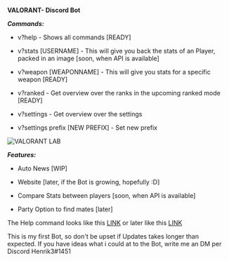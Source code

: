 **VALORANT- Discord Bot**

***Commands:***

- v?help - Shows all commands [READY]

- v?stats [USERNAME] - This will give you back the stats of an Player, packed in an image [soon, when API is available]

- v?weapon [WEAPONNAME] - This will give you stats for a specific weapon [READY]

- v?ranked - Get overview over the ranks in the upcoming ranked mode [READY]

- v?settings - Get overview over the settings

- v?settings prefix [NEW PREFIX] - Set new prefix

 <img src="https://cdn.glitch.com/6f24e132-ed6a-4704-a40d-19f2a8f508ca%2Fvalorant-help%20(2).png?v=1587921773527" alt="VALORANT LAB">
 
 
***Features:***

- Auto News [WIP]

- Website [later, if the Bot is growing, hopefully :D]

- Compare Stats between players [soon, when API is available]

- Party Option to find mates [later]

The Help command looks like this [LINK](https://cdn.glitch.com/6f24e132-ed6a-4704-a40d-19f2a8f508ca%2Fvalorant-help%20(1).png?v=1587921573197) or later like this [LINK](https://cdn.glitch.com/15c546f8-c377-494a-a8f3-e5f452789cdf%2Fvalorant1.png?v=1587588848858)

This is my first Bot, so don't be upset if Updates takes longer than expected. If you have ideas what i could at to the Bot, write me an DM per Discord Henrik3#1451
